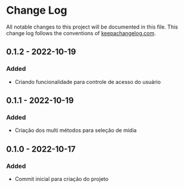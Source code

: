 # Change Log
All notable changes to this project will be documented in this file. This change log follows the conventions of [keepachangelog.com](http://keepachangelog.com/).

## 0.1.2 - 2022-10-19
### Added
- Criando funcionalidade para controle de acesso do usuário

## 0.1.1 - 2022-10-19
### Added
- Criação dos multi métodos para seleção de mídia 

## 0.1.0 - 2022-10-17
### Added
- Commit inicial para criação do projeto